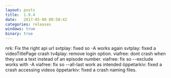 ```yaml
---
layout: posts
title:  1.9.4
date:   2017-05-08 00:58:42
categories: releases
windows: true
binary: true
---
```


nrk: Fix the right api url
svtplay: fixed so -A works again
svtplay: fixed a videoTitlePage crash
tv4play: remove login option.
viafree: dont crash when they use a text instead of an episode number.
viafree: fix so --exclude works with -A
viafree: fix so --all-last work as intended
öppetarkiv: fixed a crash accessing videos
öppetarkiv: fixed a crash naming files.
